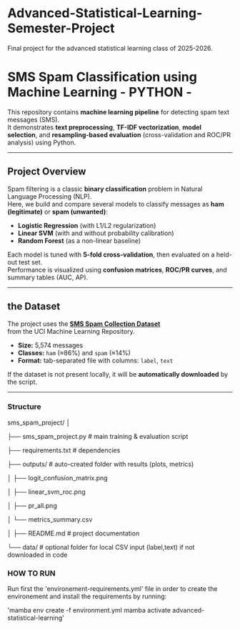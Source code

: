 # Advanced-Statistical-Learning-Semester-Project
Final project for the advanced statistical learning class of 2025-2026.

# SMS Spam Classification using Machine Learning - PYTHON -

This repository contains **machine learning pipeline** for detecting spam text messages (SMS).  
It demonstrates **text preprocessing**, **TF-IDF vectorization**, **model selection**, and **resampling-based evaluation** (cross-validation and ROC/PR analysis) using Python.

---

## Project Overview

Spam filtering is a classic **binary classification** problem in Natural Language Processing (NLP).  
Here, we build and compare several models to classify messages as **ham (legitimate)** or **spam (unwanted)**:

- **Logistic Regression** (with L1/L2 regularization)  
- **Linear SVM** (with and without probability calibration)  
- **Random Forest** (as a non-linear baseline)

Each model is tuned with **5-fold cross-validation**, then evaluated on a held-out test set.  
Performance is visualized using **confusion matrices**, **ROC/PR curves**, and summary tables (AUC, AP).

---

## the Dataset

The project uses the [**SMS Spam Collection Dataset**](https://archive.ics.uci.edu/ml/datasets/SMS+Spam+Collection)  
from the UCI Machine Learning Repository.

- **Size:** 5,574 messages  
- **Classes:** `ham` (≈86%) and `spam` (≈14%)  
- **Format:** tab-separated file with columns: `label`, `text`

If the dataset is not present locally, it will be **automatically downloaded** by the script.

---

### Structure
sms_spam_project/
│

├── sms_spam_project.py        # main training & evaluation script

├── requirements.txt           # dependencies

├── outputs/                   # auto-created folder with results (plots, metrics)

│   ├── logit_confusion_matrix.png

│   ├── linear_svm_roc.png

│   ├── pr_all.png

│   └── metrics_summary.csv

│
├── README.md                  # project documentation

└── data/                      # optional folder for local CSV input (label,text) if not downloaded in code


### HOW TO RUN

Run first the 'environement-requirements.yml' file in order to create the environement and install the requirements
by running:

'mamba env create -f environment.yml
mamba activate advanced-statistical-learning'
